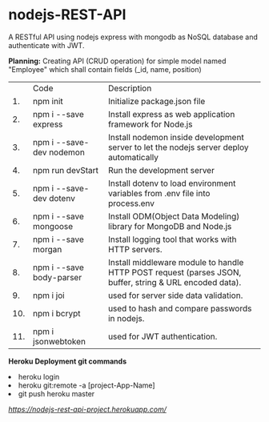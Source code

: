 # nodejs-REST-API

A RESTful API using nodejs express with mongodb as NoSQL database and authenticate with JWT.

<p>
<b>Planning:</b>
Creating API (CRUD operation) for simple model named "Employee" which shall contain fields (_id, name, position)
</p>

<table>
<th>
  <td>Code</td>
  <td>Description</td>
</th>
<tr>
  <td>1.</td>
  <td>npm init</td>
  <td>Initialize package.json file</td>
</tr>
<tr>
  <td>2.</td>
  <td>npm i --save express</td>
  <td>Install express as web application framework for Node.js</td>
</tr>
<tr>
  <td>3.</td>
  <td>npm i --save-dev nodemon</td>
  <td>Install nodemon inside development server to let the nodejs server deploy automatically</td>
</tr>
<tr>
  <td>4.</td>
  <td>npm run devStart</td>
  <td>Run the development server</td>
</tr>
<tr>
  <td>5.</td>
  <td>npm i --save-dev dotenv</td>
  <td>Install dotenv to load environment variables from .env file into process.env</td>
</tr>
<tr>
  <td>6.</td>
  <td>npm i --save mongoose</td>
  <td>Install ODM(Object Data Modeling) library for MongoDB and Node.js</td>
</tr>
<tr>
  <td>7.</td>
  <td>npm i --save morgan</td>
  <td>Install logging tool that works with HTTP servers.</td>
</tr>
<tr>
  <td>8.</td>
  <td>npm i --save body-parser</td>
  <td>Install middleware module to handle HTTP POST request (parses JSON, buffer, string & URL encoded data).</td>
</tr>
<tr>
  <td>9.</td>
  <td>npm i joi</td>
  <td>used for server side data validation.</td>
</tr>
<tr>
  <td>10.</td>
  <td>npm i bcrypt</td>
  <td>used to hash and compare passwords in nodejs.</td>
</tr>
<tr>
  <td>11.</td>
  <td>npm i jsonwebtoken</td>
  <td>used for JWT authentication.</td>
</tr>
</table>

<p>
 <b> Heroku Deployment git commands </b>
  <li>heroku login</li>
  <li>heroku git:remote -a [project-App-Name] </li>
  <li>git push heroku master</li>
  
  <i>https://nodejs-rest-api-project.herokuapp.com/</i>
</p>
